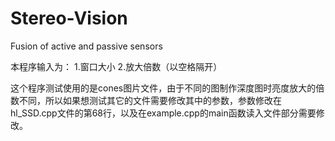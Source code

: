 # Stereo-Vision
Fusion of active and passive sensors


本程序输入为：
1.窗口大小
2.放大倍数（以空格隔开）

这个程序测试使用的是cones图片文件，由于不同的图制作深度图时亮度放大的倍数不同，所以如果想测试其它的文件需要修改其中的参数，参数修改在hl_SSD.cpp文件的第68行，以及在example.cpp的main函数读入文件部分需要修改。

